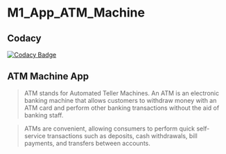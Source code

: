 # M1_App_ATM_Machine
## Codacy

[![Codacy Badge](https://app.codacy.com/project/badge/Grade/3e24bb0d65884032a75e196b51ef8051)](https://www.codacy.com/gh/Aryan018/M1_App_ATM_Machine/dashboard?utm_source=github.com&amp;utm_medium=referral&amp;utm_content=Aryan018/M1_App_ATM_Machine&amp;utm_campaign=Badge_Grade)
## ATM Machine App
> ATM stands for Automated Teller Machines. An ATM is an electronic banking machine that allows customers to withdraw money with an ATM card and perform other banking transactions without the aid of banking staff.

> ATMs are convenient, allowing consumers to perform quick self-service transactions such as deposits, cash withdrawals, bill payments, and transfers between accounts.
